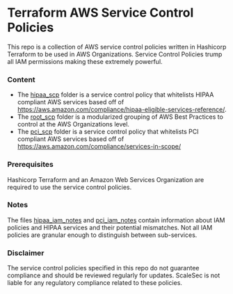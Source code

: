# Terraform AWS Service Control Policies

This repo is a collection of AWS service control policies written in Hashicorp Terraform to be used in AWS Organizations. Service Control Policies trump all IAM permissions making these extremely powerful.

### Content

- The [hipaa_scp](hipaa_scp/) folder is a service control policy that whitelists HIPAA compliant AWS services based off of https://aws.amazon.com/compliance/hipaa-eligible-services-reference/.
- The [root_scp](root_scp/) folder is a modularized grouping of AWS Best Practices to control at the AWS Organizations level.
- The [pci_scp](pci_scp/) folder is a service control policy that whitelists PCI compliant AWS services based off of https://aws.amazon.com/compliance/services-in-scope/

### Prerequisites

Hashicorp Terraform and an Amazon Web Services Organization are required to use the service control policies.

### Notes

The files [hipaa_iam_notes](hipaa_scp/hipaa_iam_notes) and [pci_iam_notes](pci_scp/pci_iam_notes) contain information about IAM policies and HIPAA services and their potential mismatches. Not all IAM policies are granular enough to distinguish between sub-services.

### Disclaimer

The service control policies specified in this repo do not guarantee compliance and should be reviewed regularly for updates. ScaleSec is not liable for any regulatory compliance related to these policies.